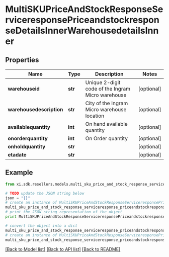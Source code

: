 # MultiSKUPriceAndStockResponseServiceresponsePriceandstockresponseDetailsInnerWarehousedetailsInner


## Properties

Name | Type | Description | Notes
------------ | ------------- | ------------- | -------------
**warehouseid** | **str** | Unique 2-digit code of the Ingram Micro warehouse | [optional] 
**warehousedescription** | **str** | City of the Ingram Micro warehouse location | [optional] 
**availablequantity** | **int** | On hand available quantity | [optional] 
**onorderquantity** | **int** | On Order quantity | [optional] 
**onholdquantity** | **str** |  | [optional] 
**etadate** | **str** |  | [optional] 

## Example

```python
from xi.sdk.resellers.models.multi_sku_price_and_stock_response_serviceresponse_priceandstockresponse_details_inner_warehousedetails_inner import MultiSKUPriceAndStockResponseServiceresponsePriceandstockresponseDetailsInnerWarehousedetailsInner

# TODO update the JSON string below
json = "{}"
# create an instance of MultiSKUPriceAndStockResponseServiceresponsePriceandstockresponseDetailsInnerWarehousedetailsInner from a JSON string
multi_sku_price_and_stock_response_serviceresponse_priceandstockresponse_details_inner_warehousedetails_inner_instance = MultiSKUPriceAndStockResponseServiceresponsePriceandstockresponseDetailsInnerWarehousedetailsInner.from_json(json)
# print the JSON string representation of the object
print MultiSKUPriceAndStockResponseServiceresponsePriceandstockresponseDetailsInnerWarehousedetailsInner.to_json()

# convert the object into a dict
multi_sku_price_and_stock_response_serviceresponse_priceandstockresponse_details_inner_warehousedetails_inner_dict = multi_sku_price_and_stock_response_serviceresponse_priceandstockresponse_details_inner_warehousedetails_inner_instance.to_dict()
# create an instance of MultiSKUPriceAndStockResponseServiceresponsePriceandstockresponseDetailsInnerWarehousedetailsInner from a dict
multi_sku_price_and_stock_response_serviceresponse_priceandstockresponse_details_inner_warehousedetails_inner_form_dict = multi_sku_price_and_stock_response_serviceresponse_priceandstockresponse_details_inner_warehousedetails_inner.from_dict(multi_sku_price_and_stock_response_serviceresponse_priceandstockresponse_details_inner_warehousedetails_inner_dict)
```
[[Back to Model list]](../README.md#documentation-for-models) [[Back to API list]](../README.md#documentation-for-api-endpoints) [[Back to README]](../README.md)


